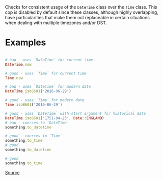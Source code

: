 
Checks for consistent usage of the `DateTime` class over the
`Time` class. This cop is disabled by default since these classes,
although highly overlapping, have particularities that make them not
replaceable in certain situations when dealing with multiple timezones
and/or DST.

# Examples

```ruby

# bad - uses `DateTime` for current time
DateTime.now

# good - uses `Time` for current time
Time.now

# bad - uses `DateTime` for modern date
DateTime.iso8601('2016-06-29')

# good - uses `Time` for modern date
Time.iso8601('2016-06-29')

# good - uses `DateTime` with start argument for historical date
DateTime.iso8601('1751-04-23', Date::ENGLAND)
# bad - coerces to `DateTime`
something.to_datetime

# good - coerces to `Time`
something.to_time
# good
something.to_datetime

# good
something.to_time
```

[Source](http://www.rubydoc.info/gems/rubocop/RuboCop/Cop/Style/DateTime)